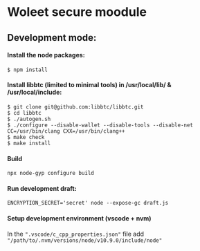 # Woleet secure moodule
## Development mode:
#### Install the node packages:
    $ npm install

#### Install libbtc (limited to minimal tools) in /usr/local/lib/ & /usr/local/include:
    $ git clone git@github.com:libbtc/libbtc.git
    $ cd libbtc
    $ ./autogen.sh
    $ ./configure --disable-wallet --disable-tools --disable-net CC=/usr/bin/clang CXX=/usr/bin/clang++
    $ make check
    $ make install

#### Build 
    npx node-gyp configure build

#### Run development draft: 
    ENCRYPTION_SECRET='secret' node --expose-gc draft.js

#### Setup development environment (vscode + nvm)

In the `".vscode/c_cpp_properties.json"` file add `"/path/to/.nvm/versions/node/v10.9.0/include/node"`
